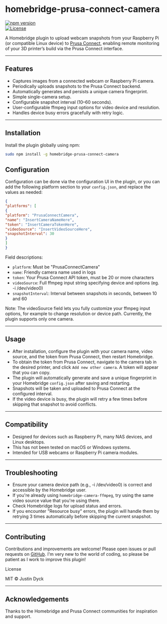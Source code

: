 # homebridge-prusa-connect-camera

[![npm version](https://img.shields.io/npm/v/homebridge-prusa-connect-camera.svg?style=flat-square)](https://www.npmjs.com/package/homebridge-prusa-connect-camera)  
[![License](https://img.shields.io/npm/l/homebridge-prusa-connect-camera.svg?style=flat-square)](LICENSE)

A Homebridge plugin to upload webcam snapshots from your Raspberry Pi (or compatible Linux device) to [Prusa Connect](https://connect.prusa3d.com/), enabling remote monitoring of your 3D printer’s build via the Prusa Connect interface.

---

## Features

- Captures images from a connected webcam or Raspberry Pi camera.
- Periodically uploads snapshots to the Prusa Connect backend.
- Automatically generates and persists a unique camera fingerprint.
- Simple single-camera setup.
- Configurable snapshot interval (10–60 seconds).
- User-configurable ffmpeg input options for video device and resolution.
- Handles device busy errors gracefully with retry logic.

---

## Installation

Install the plugin globally using npm:

```bash
sudo npm install -g homebridge-prusa-connect-camera
```

## Configuration

Configuration can be done via the configuration UI in the plugin, or you can add the following platform section to your `config.json`, and replace the values as needed:

```json
{
"platforms": [
{
"platform": "PrusaConnectCamera",
"name": "InsertCameraNameHere",
"token": "InsertCameraTokenHere",
"videoSource": "InsertVideoSourceHere",
"snapshotInterval": 30
}
]
}
```

Field descriptions:
- `platform`: Must be "PrusaConnectCamera"
- `name`: Friendly camera name used in logs
- `token`: Your Prusa Connect API token, must be 20 or more characters
- `videoSource`: Full ffmpeg input string specifying device and options (eg. -i /dev/video0)
- `snapshotInterval`: Interval between snapshots in seconds, between 10 and 60

Note: The videoSource field lets you fully customize your ffmpeg input options, for example to change resolution or device path. Currently, the plugin supports only one camera.

---

## Usage
- After installation, configure the plugin with your camera name, video source, and the token from Prusa Connect, then restart Homebridge.
- To obtain the token from Prusa Connect, navigate to the camera tab in the desired printer, and click `Add new other camera`. A token will appear that you can copy.
- The plugin will automatically generate and save a unique fingerprint in your Homebridge `config.json` after saving and restarting.
- Snapshots will be taken and uploaded to Prusa Connect at the configured interval.
- If the video device is busy, the plugin will retry a few times before skipping that snapshot to avoid conflicts.

---

## Compatibility
- Designed for devices such as Raspberry Pi, many NAS devices, and Linux desktops.
- This has not been tested on macOS or Windows systems.
- Intended for USB webcams or Raspberry Pi camera modules.

---

## Troubleshooting
- Ensure your camera device path (e.g., -i /dev/video0) is correct and accessible by the Homebridge user.
- If you're already using `homebridge-camera-ffmpeg`, try using the same video source value that you're using there.
- Check Homebridge logs for upload status and errors.
- If you encounter "Resource busy" errors, the plugin will handle them by retrying 3 times automatically before skipping the current snapshot.

---

## Contributing

Contributions and improvements are welcome! Please open issues or pull requests on [GitHub](https://github.com/jhdyck/homebridge-prusa-connect-camera). I'm very new to the world of coding, so please be patient as I work to improve this plugin!

License

MIT © Justin Dyck

---

## Acknowledgements

Thanks to the Homebridge and Prusa Connect communities for inspiration and support.
